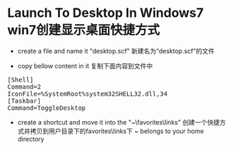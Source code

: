 Launch To Desktop In Windows7 win7创建显示桌面快捷方式
================================
* create a file and name it "desktop.scf" 新建名为“desktop.scf“的文件


* copy bellow content in it 复制下面内容到文件中
<pre>
[Shell]
Command=2
IconFile=%SystemRoot%system32SHELL32.dll,34
[Taskbar]
Command=ToggleDesktop
</pre>


* create a shortcut and move it into the "~\favorites\links" 
创建一个快捷方式并拷贝到用户目录下的favorites\links下
~ belongs to your home directory 

